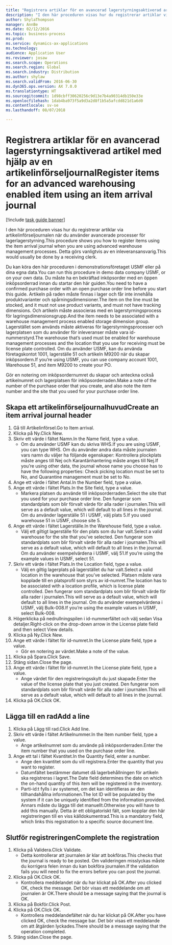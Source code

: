 ```yaml
--- 
title: "Registrera artiklar för en avancerad lagerstyrningsaktiverad artikel med hjälp av en artikelinförseljournal"
description: "I den här proceduren visas hur du registrerar artiklar via artikelinförseljournalen när du använder avancerade processer för lagerlagerstyrning."
author: ShylaThompson
manager: AnnBe
ms.date: 02/12/2016
ms.topic: business-process
ms.prod: 
ms.service: dynamics-ax-applications
ms.technology: 
audience: Application User
ms.reviewer: josaw
ms.search.scope: Operations
ms.search.region: Global
ms.search.industry: Distribution
ms.author: shylaw
ms.search.validFrom: 2016-06-30
ms.dyn365.ops.version: AX 7.0.0
ms.translationtype: HT
ms.sourcegitcommit: 1d98cbff30620256c9d13e7b4a90314db150e33e
ms.openlocfilehash: 1dab4ba973f5a9d3a2d8f1b5a5afcdd821d1a6d0
ms.contentlocale: sv-se
ms.lasthandoff: 08/07/2018

---
```

# <a name="register-items-for-an-advanced-warehousing-enabled-item-using-an-item-arrival-journal"></a><span data-ttu-id="3f932-103">Registrera artiklar för en avancerad lagerstyrningsaktiverad artikel med hjälp av en artikelinförseljournal</span><span class="sxs-lookup"><span data-stu-id="3f932-103">Register items for an advanced warehousing enabled item using an item arrival journal</span></span>

[!include [task guide banner](../../includes/task-guide-banner.md)]

<span data-ttu-id="3f932-104">I den här proceduren visas hur du registrerar artiklar via artikelinförseljournalen när du använder avancerade processer för lagerlagerstyrning.</span><span class="sxs-lookup"><span data-stu-id="3f932-104">This procedure shows you how to register items using the item arrival journal when you are using advanced warehouse management processes.</span></span> <span data-ttu-id="3f932-105">Detta görs vanligtvis av en inleveransansvarig.</span><span class="sxs-lookup"><span data-stu-id="3f932-105">This would usually be done by a receiving clerk.</span></span> 

<span data-ttu-id="3f932-106">Du kan köra den här proceduren i demonstrationsföretaget USMF eller på dina egna data.</span><span class="sxs-lookup"><span data-stu-id="3f932-106">You can run this procedure in demo data company USMF, or on your own data.</span></span> <span data-ttu-id="3f932-107">Du måste ha en bekräftad inköpsorder med en öppen inköpsorderrad innan du startar den här guiden.</span><span class="sxs-lookup"><span data-stu-id="3f932-107">You need to have a confirmed purchase order with an open purchase order line before you start this guide.</span></span> <span data-ttu-id="3f932-108">Artikeln på raden måste finnas i lager och får inte innehålla produktvarianter och spårningsdimensioner.</span><span class="sxs-lookup"><span data-stu-id="3f932-108">The item on the line must be stocked, and it must not use product variants, and must not have tracking dimensions.</span></span> <span data-ttu-id="3f932-109">Och artikeln måste associeras med en lagerstyrningsprocess för lagringsdimensionsgrupp.</span><span class="sxs-lookup"><span data-stu-id="3f932-109">And the item needs to be associated with a warehouse management process enabled storage dimension group.</span></span> <span data-ttu-id="3f932-110">Lagerstället som används måste aktiveras för lagerstyrningsprocesser och lagerplatsen som du använder för inleveranser måste vara id-nummerstyrd.</span><span class="sxs-lookup"><span data-stu-id="3f932-110">The warehouse that’s used must be enabled for warehouse management processes and the location that you use for receiving must be license plate controlled.</span></span> <span data-ttu-id="3f932-111">Om du använder USMF, kan du använda företagskontot 1001, lagerställe 51 och artikeln M9200 när du skapar inköpsordern.</span><span class="sxs-lookup"><span data-stu-id="3f932-111">If you’re using USMF, you can use company account 1001, Warehouse 51, and item M9200 to create your PO.</span></span> 

<span data-ttu-id="3f932-112">Gör en notering om inköpsordernumret du skapar och anteckna också artikelnumret och lagerplatsen för inköpsorderraden.</span><span class="sxs-lookup"><span data-stu-id="3f932-112">Make a note of the number of the purchase order that you create, and also note the item number and the site that you used for your purchase order line.</span></span>


## <a name="create-an-item-arrival-journal-header"></a><span data-ttu-id="3f932-113">Skapa ett artikelinförseljournalhuvud</span><span class="sxs-lookup"><span data-stu-id="3f932-113">Create an item arrival journal header</span></span>
1. <span data-ttu-id="3f932-114">Gå till Artikelinförsel.</span><span class="sxs-lookup"><span data-stu-id="3f932-114">Go to Item arrival.</span></span>
2. <span data-ttu-id="3f932-115">Klicka på Ny.</span><span class="sxs-lookup"><span data-stu-id="3f932-115">Click New.</span></span>
3. <span data-ttu-id="3f932-116">Skriv ett värde i fältet Namn.</span><span class="sxs-lookup"><span data-stu-id="3f932-116">In the Name field, type a value.</span></span>
    * <span data-ttu-id="3f932-117">Om du använder USMF kan du skriva WHS.</span><span class="sxs-lookup"><span data-stu-id="3f932-117">If you are using USMF, you can type WHS.</span></span> <span data-ttu-id="3f932-118">Om du använder andra data måste journalen vars namn du väljer ha följande egenskaper: Kontrollera plockplats måste anges till Nej och Karantänhantering måste anges till Nej.</span><span class="sxs-lookup"><span data-stu-id="3f932-118">If you’re using other data, the journal whose name you choose has to have the following properties: Check picking location must be set to No, and Quarantine management must be set to No.</span></span>  
4. <span data-ttu-id="3f932-119">Ange ett värde i fältet Antal.</span><span class="sxs-lookup"><span data-stu-id="3f932-119">In the Number field, type a value.</span></span>
5. <span data-ttu-id="3f932-120">Ange ett värde i fältet Plats.</span><span class="sxs-lookup"><span data-stu-id="3f932-120">In the Site field, type a value.</span></span>
    * <span data-ttu-id="3f932-121">Markera platsen du använde till inköpsorderraden.</span><span class="sxs-lookup"><span data-stu-id="3f932-121">Select the site that you used for your purchase order line.</span></span> <span data-ttu-id="3f932-122">Den fungerar som standardplats som blir förvalt värde för alla rader i journalen.</span><span class="sxs-lookup"><span data-stu-id="3f932-122">This will serve as a default value, which will default to all lines in the journal.</span></span> <span data-ttu-id="3f932-123">Om du använder lagerställe 51 i USMF, välj plats 5.</span><span class="sxs-lookup"><span data-stu-id="3f932-123">If you used warehouse 51 in USMF, choose site 5.</span></span>  
6. <span data-ttu-id="3f932-124">Ange ett värde i fältet Lagerställe.</span><span class="sxs-lookup"><span data-stu-id="3f932-124">In the Warehouse field, type a value.</span></span>
    * <span data-ttu-id="3f932-125">Välj ett giltigt lagerställe för den plats som du har valt.</span><span class="sxs-lookup"><span data-stu-id="3f932-125">Select a valid warehouse for the site that you’ve selected.</span></span> <span data-ttu-id="3f932-126">Den fungerar som standardplats som blir förvalt värde för alla rader i journalen.</span><span class="sxs-lookup"><span data-stu-id="3f932-126">This will serve as a default value, which will default to all lines in the journal.</span></span> <span data-ttu-id="3f932-127">Om du använder exempelvärdena i USMF, välj 51.</span><span class="sxs-lookup"><span data-stu-id="3f932-127">If you’re using the example values in USMF, select 51.</span></span>  
7. <span data-ttu-id="3f932-128">Skriv ett värde i fältet Plats.</span><span class="sxs-lookup"><span data-stu-id="3f932-128">In the Location field, type a value.</span></span>
    * <span data-ttu-id="3f932-129">Välj en giltig lagerplats på lagerstället du har valt.</span><span class="sxs-lookup"><span data-stu-id="3f932-129">Select a valid location in the warehouse that you’ve selected.</span></span> <span data-ttu-id="3f932-130">Platsen måste vara kopplade till en platsprofil som styrs av id-numret.</span><span class="sxs-lookup"><span data-stu-id="3f932-130">The location has to be associated with a location profile, which is license plate controlled.</span></span> <span data-ttu-id="3f932-131">Den fungerar som standardplats som blir förvalt värde för alla rader i journalen.</span><span class="sxs-lookup"><span data-stu-id="3f932-131">This will serve as a default value, which will default to all lines in the journal.</span></span> <span data-ttu-id="3f932-132">Om du använder exempelvärdena i USMF, välj Bulk-008.</span><span class="sxs-lookup"><span data-stu-id="3f932-132">If you’re using the example values in USMF, select Bulk-008.</span></span>  
8. <span data-ttu-id="3f932-133">Högerklicka på nedrullningspilen i id-nummerfältet och välj sedan Visa detaljer.</span><span class="sxs-lookup"><span data-stu-id="3f932-133">Right-click on the drop-down arrow in the License plate field and then select View details.</span></span>
9. <span data-ttu-id="3f932-134">Klicka på Ny.</span><span class="sxs-lookup"><span data-stu-id="3f932-134">Click New.</span></span>
10. <span data-ttu-id="3f932-135">Ange ett värde i fältet för id-numret.</span><span class="sxs-lookup"><span data-stu-id="3f932-135">In the License plate field, type a value.</span></span>
    * <span data-ttu-id="3f932-136">Gör en notering av värdet.</span><span class="sxs-lookup"><span data-stu-id="3f932-136">Make a note of the value.</span></span>  
11. <span data-ttu-id="3f932-137">Klicka på Spara.</span><span class="sxs-lookup"><span data-stu-id="3f932-137">Click Save.</span></span>
12. <span data-ttu-id="3f932-138">Stäng sidan.</span><span class="sxs-lookup"><span data-stu-id="3f932-138">Close the page.</span></span>
13. <span data-ttu-id="3f932-139">Ange ett värde i fältet för id-numret.</span><span class="sxs-lookup"><span data-stu-id="3f932-139">In the License plate field, type a value.</span></span>
    * <span data-ttu-id="3f932-140">Ange värdet för den registreringsskylt du just skapade.</span><span class="sxs-lookup"><span data-stu-id="3f932-140">Enter the value of the license plate that you just created.</span></span> <span data-ttu-id="3f932-141">Den fungerar som standardplats som blir förvalt värde för alla rader i journalen.</span><span class="sxs-lookup"><span data-stu-id="3f932-141">This will serve as a default value, which will default to all lines in the journal.</span></span>  
14. <span data-ttu-id="3f932-142">Klicka på OK.</span><span class="sxs-lookup"><span data-stu-id="3f932-142">Click OK.</span></span>

## <a name="add-a-line"></a><span data-ttu-id="3f932-143">Lägga till en rad</span><span class="sxs-lookup"><span data-stu-id="3f932-143">Add a line</span></span>
1. <span data-ttu-id="3f932-144">Klicka på Lägg till rad.</span><span class="sxs-lookup"><span data-stu-id="3f932-144">Click Add line.</span></span>
2. <span data-ttu-id="3f932-145">Skriv ett värde i fältet Artikelnummer.</span><span class="sxs-lookup"><span data-stu-id="3f932-145">In the Item number field, type a value.</span></span>
    * <span data-ttu-id="3f932-146">Ange artikelnumret som du använde på inköpsorderraden.</span><span class="sxs-lookup"><span data-stu-id="3f932-146">Enter the item number that you used on the purchase order line.</span></span>  
3. <span data-ttu-id="3f932-147">Ange ett tal i fältet Kvantitet.</span><span class="sxs-lookup"><span data-stu-id="3f932-147">In the Quantity field, enter a number.</span></span>
    * <span data-ttu-id="3f932-148">Ange den kvantitet som du vill registrera.</span><span class="sxs-lookup"><span data-stu-id="3f932-148">Enter the quantity that you want to register.</span></span>  
    * <span data-ttu-id="3f932-149">Datumfältet bestämmer datumet då lagerbehållningen för artikeln ska registreras i lagret.</span><span class="sxs-lookup"><span data-stu-id="3f932-149">The Date field determines the date on which the on-hand quantity of this item will be registered in the inventory.</span></span>  
    * <span data-ttu-id="3f932-150">Parti-id:t fylls i av systemet, om det kan identifieras av den tillhandahållna informationen.</span><span class="sxs-lookup"><span data-stu-id="3f932-150">The lot ID will be populated by the system if it can be uniquely identified from the information provided.</span></span> <span data-ttu-id="3f932-151">Annars måste du lägga till det manuellt.</span><span class="sxs-lookup"><span data-stu-id="3f932-151">Otherwise you will have to add this manually.</span></span> <span data-ttu-id="3f932-152">Detta är ett obligatoriskt fält, som kopplar den här registreringen till en viss källdokumentrad.</span><span class="sxs-lookup"><span data-stu-id="3f932-152">This is a mandatory field, which links this registration to a specific source document line.</span></span>  

## <a name="complete-the-registration"></a><span data-ttu-id="3f932-153">Slutför registreringen</span><span class="sxs-lookup"><span data-stu-id="3f932-153">Complete the registration</span></span>
1. <span data-ttu-id="3f932-154">Klicka på Validera.</span><span class="sxs-lookup"><span data-stu-id="3f932-154">Click Validate.</span></span>
    * <span data-ttu-id="3f932-155">Detta kontrollerar att journalen är klar att bokföras.</span><span class="sxs-lookup"><span data-stu-id="3f932-155">This checks that the journal is ready to be posted.</span></span> <span data-ttu-id="3f932-156">Om valideringen misslyckas måste du korrigera felen innan du kan bokföra journalen.</span><span class="sxs-lookup"><span data-stu-id="3f932-156">If the validation fails you will need to fix the errors before you can post the journal.</span></span>  
2. <span data-ttu-id="3f932-157">Klicka på OK.</span><span class="sxs-lookup"><span data-stu-id="3f932-157">Click OK.</span></span>
    * <span data-ttu-id="3f932-158">Kontrollera meddelandet när du har klickat på OK.</span><span class="sxs-lookup"><span data-stu-id="3f932-158">After you clicked OK, check the message.</span></span> <span data-ttu-id="3f932-159">Det bör visas ett meddelande om att journalen är OK.</span><span class="sxs-lookup"><span data-stu-id="3f932-159">There should be a message saying that the journal is OK.</span></span>  
3. <span data-ttu-id="3f932-160">Klicka på Bokför.</span><span class="sxs-lookup"><span data-stu-id="3f932-160">Click Post.</span></span>
4. <span data-ttu-id="3f932-161">Klicka på OK.</span><span class="sxs-lookup"><span data-stu-id="3f932-161">Click OK.</span></span>
    * <span data-ttu-id="3f932-162">Kontrollera meddelandefältet när du har klickat på OK.</span><span class="sxs-lookup"><span data-stu-id="3f932-162">After you have clicked OK, check the message bar.</span></span> <span data-ttu-id="3f932-163">Det bör visas ett meddelande om att åtgärden lyckades.</span><span class="sxs-lookup"><span data-stu-id="3f932-163">There should be a message saying that the operation completed.</span></span>  
5. <span data-ttu-id="3f932-164">Stäng sidan.</span><span class="sxs-lookup"><span data-stu-id="3f932-164">Close the page.</span></span>



